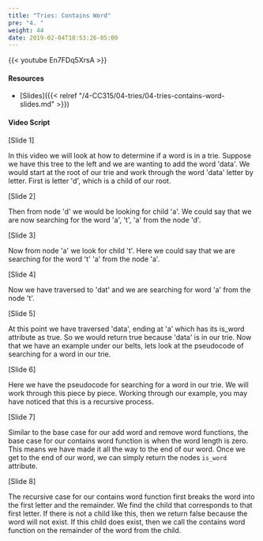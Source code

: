 ```yaml
---
title: "Tries: Contains Word"
pre: "4. "
weight: 44
date: 2019-02-04T10:53:26-05:00
---
```


{{< youtube En7FDq5XrsA >}}

#### Resources
* [Slides]({{< relref "/4-CC315/04-tries/04-tries-contains-word-slides.md" >}})

#### Video Script

[Slide 1]

In this video we will look at how to determine if a word is in a trie. Suppose we have this tree to the left and we are wanting to add the word 'data'. We would start at the root of our trie and work through the word 'data' letter by letter. First is letter 'd', which is a child of our root. 

[Slide 2]

Then from node 'd' we would be looking for child 'a'. We could say that we are now searching for the word 'a', 't', 'a' from the node 'd'.


[Slide 3]

Now from node 'a' we look for child 't'. Here we could say that we are searching for the word 't' 'a' from the node 'a'.


[Slide 4]

Now we have traversed to 'dat' and we are searching for word 'a' from the node 't'. 


[Slide 5]

At this point we have traversed 'data', ending at 'a' which has its is_word attribute as true. So we would return true because 'data' is in our trie. Now that we have an example under our belts, lets look at the pseudocode of searching for a word in our trie. 


[Slide 6]

Here we have the pseudocode for searching for a word in our trie. We will work through this piece by piece. Working through our example, you may have noticed that this is a recursive process. 


[Slide 7]

Similar to the base case for our add word and remove word functions, the base case for our contains word function is when the word length is zero. This means we have made it all the way to the end of our word. Once we get to the end of our word, we can simply return the nodes `is_word` attribute.


[Slide 8]

The recursive case for our contains word function first breaks the word into the first letter and the remainder. We find the child that corresponds to that first letter. If there is not a child like this, then we return false because the word will not exist. If this child does exist, then we call the contains word function on the remainder of the word from the child. 